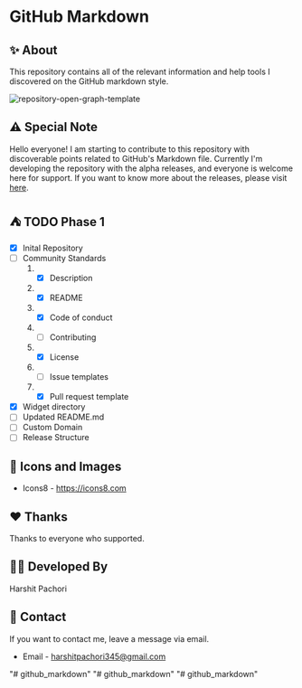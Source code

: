 # GitHub Markdown

## ✨ About
This repository contains all of the relevant information and help tools I discovered on the GitHub markdown style.

![repository-open-graph-template](https://user-images.githubusercontent.com/80202913/190890337-17bea174-a767-409a-ae6d-174852cbf22a.png)

## ⚠️ Special Note
Hello everyone! I am starting to contribute to this repository with discoverable points related to GitHub's Markdown file. Currently I'm developing the repository with the alpha releases, and everyone is welcome here for support. If you want to know more about the releases, please visit [here](https://github.com/HarshitPachori/github-markdown/releases).

## ⛺ TODO Phase 1

- [x] Inital Repository
- [ ] Community Standards
  1. - [x] Description
  2. - [x] README
  3. - [x] Code of conduct
  4. - [ ] Contributing
  5. - [x] License
  6. - [ ] Issue templates
  7. - [x] Pull request template
- [x] Widget directory
- [ ] Updated README.md
- [ ] Custom Domain
- [ ] Release Structure

## 📸 Icons and Images
- Icons8 - https://icons8.com

## ❤️ Thanks
Thanks to everyone who supported.

## 👨‍💻 Developed By
Harshit Pachori

## 💬 Contact
If you want to contact me, leave a message via email.
- Email - <harshitpachori345@gmail.com>
  
"# github_markdown" 
"# github_markdown" 
"# github_markdown" 
